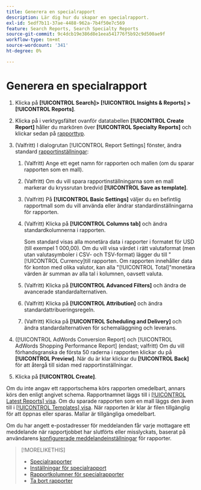 ```yaml
---
title: Generera en specialrapport
description: Lär dig hur du skapar en specialrapport.
exl-id: 5edf7b11-37ae-4488-962a-7b4f50e7c569
feature: Search Reports, Search Specialty Reports
source-git-commit: 9c4dcb19e386d8e1eea541776f5b92c9d500ae9f
workflow-type: tm+mt
source-wordcount: '341'
ht-degree: 0%

---
```


# Generera en specialrapport

1. Klicka på **[!UICONTROL Search]> [!UICONTROL Insights & Reports] >[!UICONTROL Reports]**.

1. Klicka på i verktygsfältet ovanför datatabellen **[!UICONTROL Create Report]** håller du markören över **[!UICONTROL Specialty Reports]** och klickar sedan på [rapporttyp](/help/search-social-commerce/reports/management/specialty/specialty-report-about.md).

1. (Valfritt) I dialogrutan [!UICONTROL Report Settings] fönster, ändra standard [rapportinställningar](specialty-report-settings.md):

   1. (Valfritt) Ange ett eget namn för rapporten och mallen (om du sparar rapporten som en mall).

   1. (Valfritt) Om du vill spara rapportinställningarna som en mall markerar du kryssrutan bredvid **[!UICONTROL Save as template]**.

   1. (Valfritt) På **[!UICONTROL Basic Settings]** väljer du en befintlig rapportmall som du vill använda eller ändrar standardinställningarna för rapporten.

   1. (Valfritt) Klicka på **[!UICONTROL Columns tab]** och ändra standardkolumnerna i rapporten.

      Som standard visas alla monetära data i rapporter i formatet för USD (till exempel 1 000,00). Om du vill visa värdet i rätt valutaformat (men utan valutasymboler i CSV- och TSV-format) lägger du till &quot;[!UICONTROL Currency]till rapporten. Om rapporten innehåller data för konton med olika valutor, kan alla &quot;[!UICONTROL Total]&quot;monetära värden är summan av alla tal i kolumnen, oavsett valuta.

   1. (Valfritt) Klicka på **[!UICONTROL Advanced Filters]** och ändra de avancerade standardalternativen.

   1. (Valfritt) Klicka på **[!UICONTROL Attribution]** och ändra standardattribueringsregeln.

   1. (Valfritt) Klicka på **[!UICONTROL Scheduling and Delivery]** och ändra standardalternativen för schemaläggning och leverans.

1. ([!UICONTROL AdWords Conversion Report] och [!UICONTROL AdWords Shopping Performance Report] (endast; valfritt) Om du vill förhandsgranska de första 50 raderna i rapporten klickar du på **[!UICONTROL Preview]**. När du är klar klickar du **[!UICONTROL Back]** för att återgå till sidan med rapportinställningar.

1. Klicka på **[!UICONTROL Create]**.

Om du inte angav ett rapportschema körs rapporten omedelbart, annars körs den enligt angivet schema. Rapportnamnet läggs till i [[!UICONTROL Latest Reports] visa](/help/search-social-commerce/reports/report-about.md). Om du sparade rapporten som en mall läggs den även till i [[!UICONTROL Templates] visa](/help/search-social-commerce/reports/report-about.md). När rapporten är klar är filen tillgänglig för att öppnas eller sparas. Mallar är tillgängliga omedelbart.

Om du har angett e-postadresser för meddelanden får varje mottagare ett meddelande när rapportjobbet har slutförts eller misslyckats, baserat på användarens [konfigurerade meddelandeinställningar](/help/search-social-commerce/notifications/notification-edit.md) för rapporter.

>[!MORELIKETHIS]
>
>* [Specialrapporter](/help/search-social-commerce/reports/management/specialty/specialty-report-about.md)
>* [Inställningar för specialrapport](/help/search-social-commerce/reports/management/specialty/specialty-report-settings.md)
>* [Rapportkolumner för specialrapporter](/help/search-social-commerce/reports/management/specialty/specialty-report-columns.md)
>* [Ta bort rapporter](/help/search-social-commerce/reports/management/report-delete.md)
